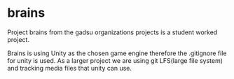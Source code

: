 # brains

Project brains from the gadsu organizations projects is a student worked project.

Brains is using Unity as the chosen game engine therefore the .gitignore file for unity is used.
As a larger project we are using git LFS(large file system) and tracking media files that unity can use.
